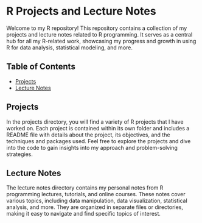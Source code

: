 # R Projects and Lecture Notes

Welcome to my R repository! This repository contains a collection of my projects and lecture notes related to R programming. It serves as a central hub for all my R-related work, showcasing my progress and growth in using R for data analysis, statistical modeling, and more.

## Table of Contents

- [Projects](#projects)
- [Lecture Notes](#lecture-notes)

## Projects

In the projects directory, you will find a variety of R projects that I have worked on. Each project is contained within its own folder and includes a README file with details about the project, its objectives, and the techniques and packages used. Feel free to explore the projects and dive into the code to gain insights into my approach and problem-solving strategies.

## Lecture Notes

The lecture notes directory contains my personal notes from R programming lectures, tutorials, and online courses. These notes cover various topics, including data manipulation, data visualization, statistical analysis, and more. They are organized in separate files or directories, making it easy to navigate and find specific topics of interest.


